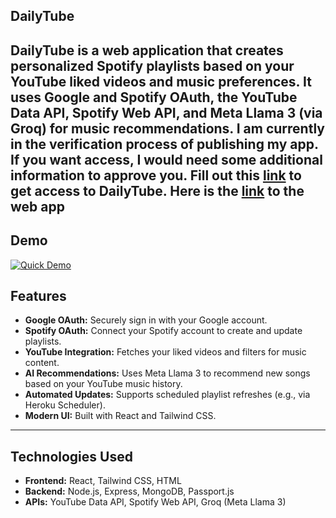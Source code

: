 
## DailyTube

DailyTube is a web application that creates personalized Spotify playlists based on your YouTube liked videos and music preferences. It uses Google and Spotify OAuth, the YouTube Data API, Spotify Web API, and Meta Llama 3 (via Groq) for music recommendations.
I am currently in the verification process of publishing my app. If you want access, I would need some additional information to approve you. Fill out this [link](https://docs.google.com/forms/d/e/1FAIpQLSeBAChBr835jkCL7L-mdgKqW31a7tvXREX-3318LuGUTKbLNA/viewform?usp=sharing&ouid=114680859289860888168) to get access to DailyTube.
Here is the [link](https://dailytube-e61b5db174d0.herokuapp.com/) to the web app
---

## Demo

[![Quick Demo](thumbnail-image.png)](https://youtu.be/Wt6QndtdTF0)


## Features

- **Google OAuth:** Securely sign in with your Google account.
- **Spotify OAuth:** Connect your Spotify account to create and update playlists.
- **YouTube Integration:** Fetches your liked videos and filters for music content.
- **AI Recommendations:** Uses Meta Llama 3 to recommend new songs based on your YouTube music history.
- **Automated Updates:** Supports scheduled playlist refreshes (e.g., via Heroku Scheduler).
- **Modern UI:** Built with React and Tailwind CSS.

---

## Technologies Used

- **Frontend:** React, Tailwind CSS, HTML
- **Backend:** Node.js, Express, MongoDB, Passport.js
- **APIs:** YouTube Data API, Spotify Web API, Groq (Meta Llama 3)
